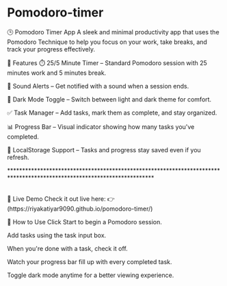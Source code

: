 # Pomodoro-timer

🕒 Pomodoro Timer App
A sleek and minimal productivity app that uses the Pomodoro Technique to help you focus on your work, take breaks, and track your progress effectively.

🔧 Features
⏱️ 25/5 Minute Timer – Standard Pomodoro session with 25 minutes work and 5 minutes break.

🔔 Sound Alerts – Get notified with a sound when a session ends.

🌙 Dark Mode Toggle – Switch between light and dark theme for comfort.

✅ Task Manager – Add tasks, mark them as complete, and stay organized.

📊 Progress Bar – Visual indicator showing how many tasks you've completed.

💾 LocalStorage Support – Tasks and progress stay saved even if you refresh.
<br>
<p>************************************************************************************************************************</p>
<br>
🚀 Live Demo
Check it out live here:
👉(https://riyakatiyar9090.github.io/pomodoro-timer/)

📌 How to Use
Click Start to begin a Pomodoro session.

Add tasks using the task input box.

When you're done with a task, check it off.

Watch your progress bar fill up with every completed task.

Toggle dark mode anytime for a better viewing experience.
